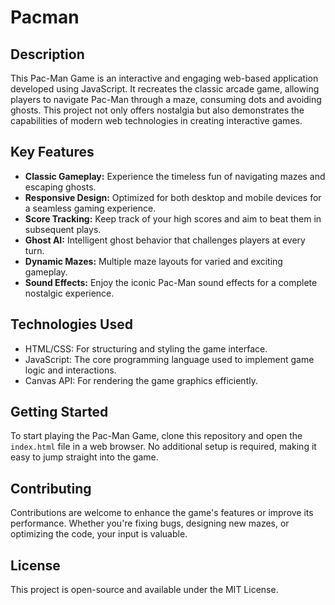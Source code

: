 # Pacman

## Description

This Pac-Man Game is an interactive and engaging web-based application developed using JavaScript. It recreates the classic arcade game, allowing players to navigate Pac-Man through a maze, consuming dots and avoiding ghosts. This project not only offers nostalgia but also demonstrates the capabilities of modern web technologies in creating interactive games.

## Key Features

- **Classic Gameplay:** Experience the timeless fun of navigating mazes and escaping ghosts.
- **Responsive Design:** Optimized for both desktop and mobile devices for a seamless gaming experience.
- **Score Tracking:** Keep track of your high scores and aim to beat them in subsequent plays.
- **Ghost AI:** Intelligent ghost behavior that challenges players at every turn.
- **Dynamic Mazes:** Multiple maze layouts for varied and exciting gameplay.
- **Sound Effects:** Enjoy the iconic Pac-Man sound effects for a complete nostalgic experience.

## Technologies Used

- HTML/CSS: For structuring and styling the game interface.
- JavaScript: The core programming language used to implement game logic and interactions.
- Canvas API: For rendering the game graphics efficiently.

## Getting Started

To start playing the Pac-Man Game, clone this repository and open the `index.html` file in a web browser. No additional setup is required, making it easy to jump straight into the game.

## Contributing

Contributions are welcome to enhance the game's features or improve its performance. Whether you're fixing bugs, designing new mazes, or optimizing the code, your input is valuable.

## License

This project is open-source and available under the MIT License.
